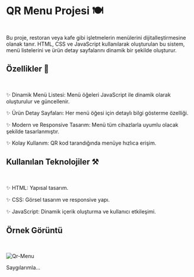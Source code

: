 # QR Menu Projesi 🍽️
<br/>
Bu proje, restoran veya kafe gibi işletmelerin menülerini dijitalleştirmesine olanak tanır.
HTML, CSS ve JavaScript kullanılarak oluşturulan bu sistem, menü listelerini ve ürün detay sayfalarını dinamik bir şekilde oluşturur.

## Özellikler 🎉
<br/>

✨ Dinamik Menü Listesi: Menü öğeleri JavaScript ile dinamik olarak oluşturulur ve güncellenir.

✨ Ürün Detay Sayfaları: Her menü öğesi için detaylı bilgi gösterme özelliği.

✨ Modern ve Responsive Tasarım: Menü tüm cihazlarla uyumlu olacak şekilde tasarlanmıştır.

✨ Kolay Kullanım: QR kod tarandığında menüye hızlıca erişim.


## Kullanılan Teknolojiler ⚒️
<br/>

✨ HTML: Yapısal tasarım.

✨ CSS: Görsel tasarım ve responsive yapı.

✨ JavaScript: Dinamik içerik oluşturma ve kullanıcı etkileşimi.


## Örnek Görüntü
<br/>


![Qr-Menu](https://github.com/user-attachments/assets/22e31535-4c41-4d91-9516-03b1bde01cde)





Saygılarımla...
